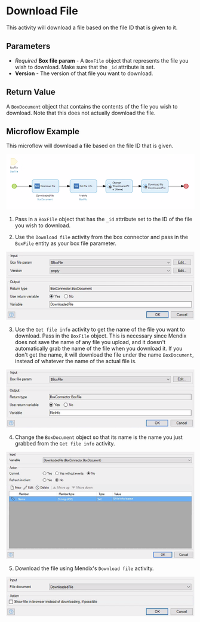 # Download File

This activity will download a file based on the file ID that is given to it.

## Parameters

* _Required_ **Box file param** - A `BoxFile` object that represents the file you wish to download. Make sure that the `_id` attribute is set.
* **Version** - The version of that file you want to download.

## Return Value

A `BoxDocument` object that contains the contents of the file you wish to download. Note that this does not actually download the file.

## Microflow Example

This microflow will download a file based on the file ID that is given.

![](../../res/file/download-file/microflow.png)

1) Pass in a `BoxFile` object that has the `_id` attribute set to the ID of the file you wish to download.

2) Use the `Download file` activity from the box connector and pass in the `BoxFile` entity as your box file parameter.

![](../../res/file/download-file/02-download-file.png)

3) Use the `Get file info` activity to get the name of the file you want to download. Pass in the `BoxFile` object. This is necessary since Mendix does not save the name of any file you upload, and it doesn't automatically grab the name of the file when you download it. If you don't get the name, it will download the file under the name `BoxDocument`, instead of whatever the name of the actual file is.

![](../../res/file/download-file/03-get-file-info.png)

4) Change the `BoxDocument` object so that its name is the name you just grabbed from the `Get file info` activity.

![](../../res/file/download-file/04-change-object.png)

5) Download the file using Mendix's `Download file` activity.

![](../../res/file/download-file/05-download-file.png)
